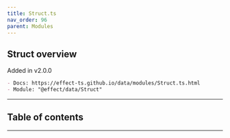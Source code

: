 ```yaml
---
title: Struct.ts
nav_order: 96
parent: Modules
---
```


## Struct overview

Added in v2.0.0

```md
- Docs: https://effect-ts.github.io/data/modules/Struct.ts.html
- Module: "@effect/data/Struct"
```

---

<h2 class="text-delta">Table of contents</h2>

---
